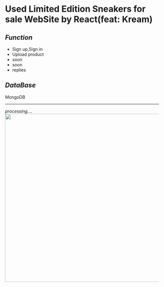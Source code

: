 # Used Limited Edition Sneakers for sale WebSite by React(feat: Kream)

*Function*
----------------------
+ Sign up,Sign in
+ Upload product
+ soon
+ soon
+ replies

*DataBase*
---------------------
MongoDB

------------------------
*processing....*
<img width="1080px" height="550px" src="https://user-images.githubusercontent.com/66250847/94363642-818b1100-00fe-11eb-9cde-79ded3035187.png"/>
